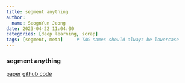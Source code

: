 ```yaml
---
title: segment anything
author:
  name: SeognYun Jeong
date: 2023-04-22 11:04:00
categories: [deep learning, scrap]
tags: [segment, meta]     # TAG names should always be lowercase
---
```


### segment anything
[paper](<https://arxiv.org/pdf/2304.02643.pdf>)
[github code](<https://github.com/facebookresearch/segment-anything>)

